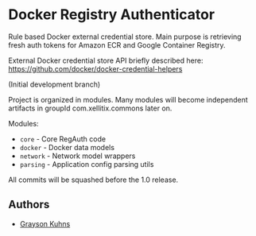 # Docker Registry Authenticator

Rule based Docker external credential store.
Main purpose is retrieving fresh auth tokens for Amazon ECR and Google Container Registry.

External Docker credential store API briefly described here:
https://github.com/docker/docker-credential-helpers

(Initial development branch)

Project is organized in modules. Many modules will become independent artifacts in groupId com.xellitix.commons later on.

Modules:
- `core` - Core RegAuth code
- `docker` - Docker data models
- `network` - Network model wrappers
- `parsing` - Application config parsing utils

All commits will be squashed before the 1.0 release.

## Authors

- [Grayson Kuhns](mailto:grayson.kuhns@xellitix.com)
